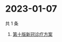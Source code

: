# 2023-01-07

共 1 条

<!-- BEGIN -->
<!-- 最后更新时间 Sat Jan 07 2023 04:08:23 GMT+0800 (China Standard Time) -->

1. [第十版新冠诊疗方案](https://www.zhihu.com/search?q=第十版新冠诊疗方案)

<!-- END -->
